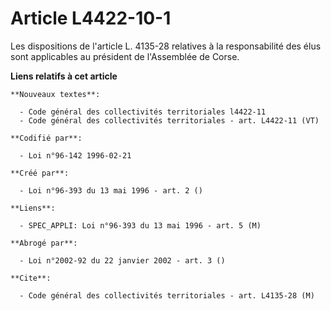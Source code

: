 # Article L4422-10-1

Les dispositions de l'article L. 4135-28 relatives à la responsabilité des élus sont applicables au président de l'Assemblée
de Corse.

**Liens relatifs à cet article**

	**Nouveaux textes**:

	  - Code général des collectivités territoriales l4422-11
	  - Code général des collectivités territoriales - art. L4422-11 (VT)

	**Codifié par**:

	  - Loi n°96-142 1996-02-21

	**Créé par**:

	  - Loi n°96-393 du 13 mai 1996 - art. 2 ()

	**Liens**:

	  - SPEC_APPLI: Loi n°96-393 du 13 mai 1996 - art. 5 (M)

	**Abrogé par**:

	  - Loi n°2002-92 du 22 janvier 2002 - art. 3 ()

	**Cite**:

	  - Code général des collectivités territoriales - art. L4135-28 (M)
